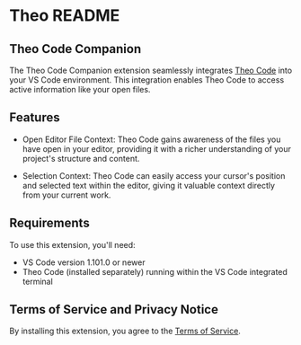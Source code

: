 # Theo README

## Theo Code Companion

The Theo Code Companion extension seamlessly integrates [Theo Code](https://github.com/seanrobertwright/theo-code) into your VS Code environment. This integration enables Theo Code to access active information like your open files.

## Features

- Open Editor File Context: Theo Code gains awareness of the files you have open in your editor, providing it with a richer understanding of your project's structure and content.

- Selection Context: Theo Code can easily access your cursor's position and selected text within the editor, giving it valuable context directly from your current work.

## Requirements

To use this extension, you'll need:

- VS Code version 1.101.0 or newer
- Theo Code (installed separately) running within the VS Code integrated terminal

## Terms of Service and Privacy Notice

By installing this extension, you agree to the [Terms of Service](https://github.com/seanrobertwright/theo-code/blob/main/docs/tos-privacy.md).

